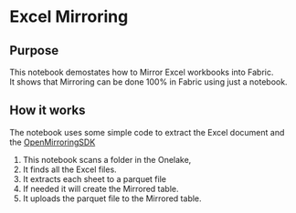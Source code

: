 # Excel Mirroring

## Purpose
This notebook demostates how to Mirror Excel workbooks into Fabric.  
It shows that Mirroring can be done 100% in Fabric using just a notebook. 

## How it works
The notebook uses some simple code to extract the Excel document and the [OpenMirroringSDK](https://github.com/microsoft/fabric-toolbox/tree/main/tools/OpenMirroringPythonSDK) 

1. This notebook scans a folder in the Onelake, 
1. It finds all the Excel files.
1. It extracts each sheet to a parquet file
1. If needed it will create the Mirrored table.
1. It uploads the parquet file to the Mirrored table.

